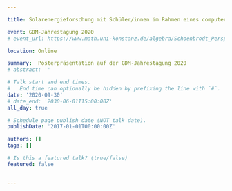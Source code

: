 ```yaml
---

title: Solarenergieforschung mit Schüler/innen im Rahmen eines computergestützten Projekttages – Optimierung der Spiegel in einem Fresnelkraftwerk (Sek I/II)

event: GDM-Jahrestagung 2020  
# event_url: https://www.math.uni-konstanz.de/algebra/Schoenbrodt_Perspektiven_Mathematikdidaktik.pdf

location: Online

summary:  Posterpräsentation auf der GDM-Jahrestagung 2020 
# abstract: ''

# Talk start and end times.
#   End time can optionally be hidden by prefixing the line with `#`.
date: '2020-09-30'
# date_end: '2030-06-01T15:00:00Z'
all_day: true

# Schedule page publish date (NOT talk date).
publishDate: '2017-01-01T00:00:00Z'

authors: []
tags: []

# Is this a featured talk? (true/false)
featured: false


---
```

